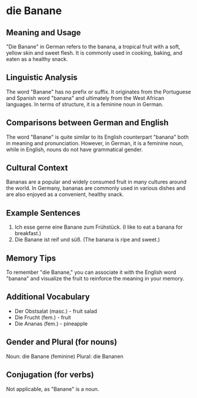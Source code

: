# die Banane
## Meaning and Usage
"Die Banane" in German refers to the banana, a tropical fruit with a soft, yellow skin and sweet flesh. It is commonly used in cooking, baking, and eaten as a healthy snack.

## Linguistic Analysis
The word "Banane" has no prefix or suffix. It originates from the Portuguese and Spanish word "banana" and ultimately from the West African languages. In terms of structure, it is a feminine noun in German.

## Comparisons between German and English
The word "Banane" is quite similar to its English counterpart "banana" both in meaning and pronunciation. However, in German, it is a feminine noun, while in English, nouns do not have grammatical gender.

## Cultural Context
Bananas are a popular and widely consumed fruit in many cultures around the world. In Germany, bananas are commonly used in various dishes and are also enjoyed as a convenient, healthy snack.

## Example Sentences
1. Ich esse gerne eine Banane zum Frühstück. (I like to eat a banana for breakfast.)
2. Die Banane ist reif und süß. (The banana is ripe and sweet.)

## Memory Tips
To remember "die Banane," you can associate it with the English word "banana" and visualize the fruit to reinforce the meaning in your memory.

## Additional Vocabulary
- Der Obstsalat (masc.) - fruit salad
- Die Frucht (fem.) - fruit
- Die Ananas (fem.) - pineapple

## Gender and Plural (for nouns)
Noun: die Banane (feminine)
Plural: die Bananen

## Conjugation (for verbs)
Not applicable, as "Banane" is a noun.